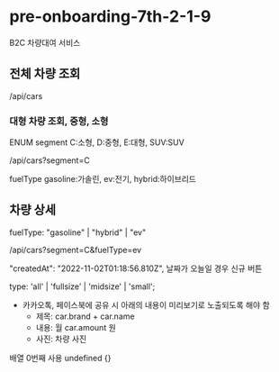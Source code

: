 # pre-onboarding-7th-2-1-9

B2C 차량대여 서비스

## 전체 차량 조회

/api/cars

### 대형 차량 조회, 중형, 소형

ENUM
segment
C:소형, D:중형, E:대형, SUV:SUV

/api/cars?segment=C

fuelType
gasoline:가솔린, ev:전기, hybrid:하이브리드

## 차량 상세

fuelType: "gasoline" | "hybrid" | "ev"

/api/cars?segment=C&fuelType=ev

"createdAt": "2022-11-02T01:18:56.810Z",
날짜가 오늘일 경우 신규 버튼

type: 'all' | 'fullsize' | 'midsize' | 'small';

- 카카오톡, 페이스북에 공유 시 아래의 내용이 미리보기로 노출되도록 해야 함
  - 제목: car.brand + car.name
  - 내용: 월 car.amount 원
  - 사진: 차량 사진

배열 0번째 사용
undefined {}
